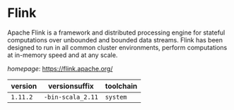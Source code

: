 # Flink

Apache Flink is a framework and distributed processing engine for stateful computations over unbounded and bounded data streams. Flink has been designed to run in all common cluster environments, perform computations at in-memory speed and at any scale.

*homepage*: <https://flink.apache.org/>

version | versionsuffix | toolchain
--------|---------------|----------
``1.11.2`` | ``-bin-scala_2.11`` | ``system``
